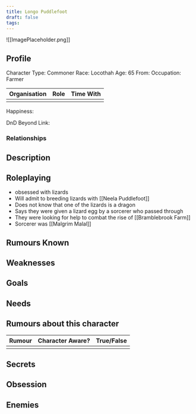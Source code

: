 ```yaml
---
title: Longo Puddlefoot
draft: false
tags:
---
```

![[ImagePlaceholder.png]]

## Profile
Character Type: Commoner
Race: Locothah
Age: 65
From: 
Occupation: Farmer

| Organisation | Role | Time With |
| ------------ | ---- | --------- |
|              |      |           |
Happiness:

DnD Beyond Link:

### Relationships

## Description

## Roleplaying
- obsessed with lizards
- Will admit to breeding lizards with [[Neela Puddlefoot]] 
- Does not know that one of the lizards is a dragon
- Says they were given a lizard egg by a sorcerer who passed through
- They were looking for help to combat the rise of [[Bramblebrook Farm]] 
- Sorcerer was [[Malgrim Malal]] 
## Rumours Known

## Weaknesses

## Goals

## Needs

## Rumours about this character 

| Rumour | Character Aware? | True/False |
| ------ | ---------------- | ---------- |
|        |                  |            |
## Secrets

## Obsession

## Enemies



